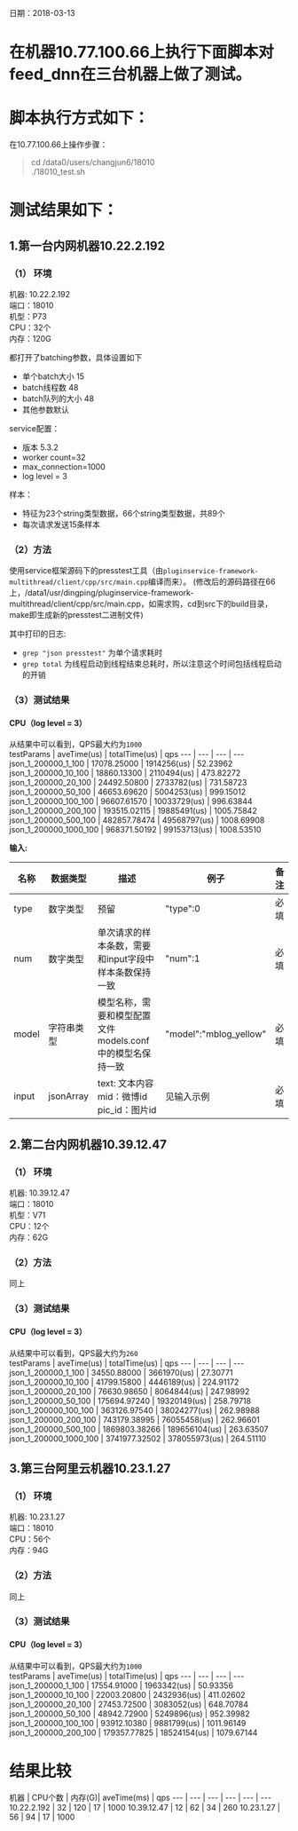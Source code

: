 日期：2018-03-13
# 在机器10.77.100.66上执行下面脚本对feed_dnn在三台机器上做了测试。  
# 脚本执行方式如下：  
在10.77.100.66上操作步骤：
>cd /data0/users/changjun6/18010  
>./18010_test.sh
# 测试结果如下：
## 1.第一台内网机器10.22.2.192 
### （1） 环境 ##
机器: 10.22.2.192  
端口：18010  
机型：P73  
CPU：32个    
内存：120G

都打开了batching参数，具体设置如下

* 单个batch大小 15
* batch线程数 48
* batch队列的大小 48
* 其他参数默认

service配置：

* 版本 5.3.2
* worker count=32
* max_connection=1000
* log level = 3

样本：

* 特征为23个string类型数据，66个string类型数据，共89个
* 每次请求发送15条样本

### （2）方法 

使用service框架源码下的presstest工具（由`pluginservice-framework-multithread/client/cpp/src/main.cpp`编译而来）。
(修改后的源码路径在66上，/data1/usr/dingping/pluginservice-framework-multithread/client/cpp/src/main.cpp，如需求购，cd到src下的build目录，make即生成新的presstest二进制文件)

其中打印的日志:
    
* `grep "json presstest"` 为单个请求耗时
* `grep total` 为线程启动到线程结束总耗时，所以注意这个时间包括线程启动的开销

### （3）测试结果

#### CPU（log level = 3）  
从结果中可以看到，QPS最大约为`1000`    
testParams | aveTime(us) | totalTime(us) | qps
--- | --- | --- | ---
json_1_200000_1_100 | 17078.25000 | 1914256(us)	 | 52.23962
json_1_200000_10_100 | 18860.13300 | 2110494(us)	 | 473.82272
json_1_200000_20_100 | 24492.50800 | 2733782(us)	 | 731.58723
json_1_200000_50_100 | 46653.69620 | 5004253(us)	 | 999.15012
json_1_200000_100_100 | 96607.61570 | 10033729(us)	 | 996.63844
json_1_200000_200_100 | 193515.02115 | 19885491(us)	 | 1005.75842
json_1_200000_500_100 | 482857.78474 | 49568797(us)	 | 1008.69908
json_1_200000_1000_100 | 968371.50192 | 99153713(us)	 | 1008.53510  
  
**输入:** 

名称 | 数据类型 | 描述 | 例子 | 备注
---|---|---|---|---
type | 数字类型| 预留 |"type":0|必填   
num | 数字类型|单次请求的样本条数，需要和input字段中样本条数保持一致|"num":1|必填
model | 字符串类型|模型名称，需要和模型配置文件models.conf中的模型名保持一致|"model":"mblog_yellow"|必填 
input|jsonArray|text: 文本内容<br>mid：微博id<br> pic_id：图片id| 见输入示例| 必填

## 2.第二台内网机器10.39.12.47
### （1） 环境 ##
机器: 10.39.12.47  
端口：18010  
机型：V71  
CPU：12个    
内存：62G
### （2）方法 
同上
### （3）测试结果

#### CPU（log level = 3）  
从结果中可以看到，QPS最大约为`260`  
testParams | aveTime(us) | totalTime(us) | qps
--- | --- | --- | ---
json_1_200000_1_100 | 34550.88000 | 3661970(us)	 | 27.30771
json_1_200000_10_100 | 41799.15800 | 4446189(us)	 | 224.91172
json_1_200000_20_100 | 76630.98650 | 8064844(us)	 | 247.98992
json_1_200000_50_100 | 175694.97240 | 19320149(us)	 | 258.79718
json_1_200000_100_100 | 363126.97540 | 38024277(us)	 | 262.98988
json_1_200000_200_100 | 743179.38995 | 76055458(us)	 | 262.96601
json_1_200000_500_100 | 1869803.38266 | 189656104(us)	 | 263.63507
json_1_200000_1000_100 | 3741977.32502 | 378055973(us)	 | 264.51110
## 3.第三台阿里云机器10.23.1.27
### （1） 环境 ##
机器: 10.23.1.27   
端口：18010  
CPU：56个    
内存：94G
### （2）方法 
同上
### （3）测试结果

#### CPU（log level = 3）  
从结果中可以看到，QPS最大约为`1000`    
testParams | aveTime(us) | totalTime(us) | qps
--- | --- | --- | ---
json_1_200000_1_100 | 17554.91000 | 1963342(us)	 | 50.93356
json_1_200000_10_100 | 22003.20800 | 2432936(us)	 | 411.02602
json_1_200000_20_100 | 27453.72500 | 3083052(us)	 | 648.70784
json_1_200000_50_100 | 48942.72900 | 5249896(us)	 | 952.39982
json_1_200000_100_100 | 93912.10380 | 9881799(us)	 | 1011.96149
json_1_200000_200_100 | 179357.77825 | 18524154(us)	 | 1079.67144
# 结果比较
机器 | CPU个数 | 内存(G)| aveTime(ms) | qps
--- | --- | --- | --- | --- | ---
10.22.2.192 | 32 | 120 | 17	 | 1000
10.39.12.47 | 12 | 62 | 34	 | 260
10.23.1.27 | 56 | 94 | 17	 | 1000

    
    

